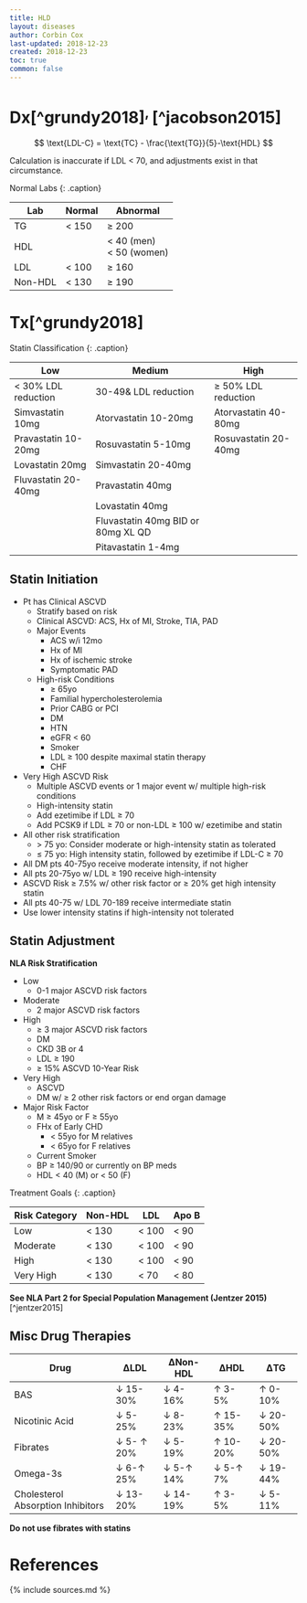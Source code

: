 ```yaml
---
title: HLD
layout: diseases
author: Corbin Cox
last-updated: 2018-12-23
created: 2018-12-23
toc: true
common: false
---
```

# Dx[^grundy2018]<sup>, </sup>[^jacobson2015]

$$
\text{LDL-C} = \text{TC} - \frac{\text{TG}}{5}-\text{HDL}
$$

Calculation is inaccurate if LDL &lt; 70, and adjustments exist in that circumstance.

Normal Labs
{: .caption}

| Lab     | Normal   | Abnormal                           |
| ------- | -------- | ---------------------------------- |
| TG      | &lt; 150 | &ge; 200                           |
| HDL     |          | &lt; 40 (men)<br />&lt; 50 (women) |
| LDL     | &lt; 100 | &ge; 160                           |
| Non-HDL | &lt; 130 | &ge; 190                           |




# Tx[^grundy2018]

Statin Classification
{: .caption}

| Low                    | Medium                             | High                   |
| ---------------------- | ---------------------------------- | ---------------------- |
| &lt; 30% LDL reduction | 30-49& LDL reduction               | &ge; 50% LDL reduction |
| Simvastatin 10mg       | Atorvastatin 10-20mg               | Atorvastatin 40-80mg   |
| Pravastatin 10-20mg    | Rosuvastatin 5-10mg                | Rosuvastatin 20-40mg   |
| Lovastatin 20mg        | Simvastatin 20-40mg                |                        |
| Fluvastatin 20-40mg    | Pravastatin 40mg                   |                        |
|                        | Lovastatin 40mg                    |                        |
|                        | Fluvastatin 40mg BID or 80mg XL QD |                        |
|                        | Pitavastatin 1-4mg                 |                        |

## Statin Initiation

* Pt has Clinical ASCVD
  * Stratify based on risk
  * Clinical ASCVD: ACS, Hx of MI, Stroke, TIA, PAD
  * Major Events
    * ACS w/i 12mo
    * Hx of MI
    * Hx of ischemic stroke
    * Symptomatic PAD
  * High-risk Conditions
    * &ge; 65yo
    * Familial hypercholesterolemia
    * Prior CABG or PCI
    * DM
    * HTN
    * eGFR &lt; 60
    * Smoker
    * LDL &ge; 100 despite maximal statin therapy
    * CHF
* Very High ASCVD Risk
  * Multiple ASCVD events or 1 major event w/ multiple high-risk conditions
  * High-intensity statin
  * Add ezetimibe if LDL &ge; 70
  * Add PCSK9 if LDL &ge; 70 or non-LDL &ge; 100 w/ ezetimibe and statin
* All other risk stratification
  * &gt; 75 yo: Consider moderate or high-intensity statin as tolerated
  * &le; 75 yo: High intensity statin, followed by ezetimibe if LDL-C &ge; 70
* All DM pts 40-75yo receive moderate intensity, if not higher
* All pts 20-75yo w/ LDL &ge; 190 receive high-intensity
* ASCVD Risk &ge; 7.5% w/ other risk factor or &ge; 20% get high intensity statin
* All pts 40-75 w/ LDL 70-189 receive intermediate statin
* Use lower intensity statins if high-intensity not tolerated

## Statin Adjustment

**NLA Risk Stratification**

* Low
  * 0-1 major ASCVD risk factors
* Moderate
  * 2 major ASCVD risk factors
* High
  * &ge; 3 major ASCVD risk factors
  * DM
  * CKD 3B or 4
  * LDL &ge; 190
  * &ge; 15% ASCVD 10-Year Risk
* Very High
  * ASCVD
  * DM w/ &ge; 2 other risk factors or end organ damage
* Major Risk Factor
  * M &ge; 45yo or F &ge; 55yo
  * FHx of Early CHD
    * &lt; 55yo for M relatives
    * &lt; 65yo for F relatives
  * Current Smoker
  * BP &ge; 140/90 or currently on BP meds
  * HDL &lt; 40 (M) or &lt; 50 (F)

Treatment Goals
{: .caption}

| Risk Category | Non-HDL  | LDL      | Apo B   |
| ------------- | -------- | -------- | ------- |
| Low           | &lt; 130 | &lt; 100 | &lt; 90 |
| Moderate      | &lt; 130 | &lt; 100 | &lt; 90 |
| High          | &lt; 130 | &lt; 100 | &lt; 90 |
| Very High     | &lt; 130 | &lt; 70  | &lt; 80 |

**See NLA Part 2 for Special Population Management (Jentzer 2015)**[^jentzer2015]

## Misc Drug Therapies

| Drug                              | &Delta;LDL           | &Delta;Non-HDL      | &Delta;HDL         | &Delta;TG     |
| --------------------------------- | -------------------- | ------------------- | ------------------ | ------------- |
| BAS                               | &darr; 15-30%        | &darr; 4-16%        | &uarr; 3-5%        | &uarr; 0-10%  |
| Nicotinic Acid                    | &darr; 5-25%         | &darr; 8-23%        | &uarr; 15-35%      | &darr; 20-50% |
| Fibrates                          | &darr; 5- &uarr; 20% | &darr; 5-19%        | &uarr; 10-20%      | &darr; 20-50% |
| Omega-3s                          | &darr; 6-&uarr; 25%  | &darr; 5-&uarr; 14% | &darr; 5-&uarr; 7% | &darr; 19-44% |
| Cholesterol Absorption Inhibitors | &darr; 13-20%        | &darr; 14-19%       | &uarr; 3-5%        | &darr; 5-11%  |

**Do not use fibrates with statins**

# References
{% include sources.md %}